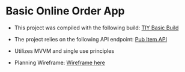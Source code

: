 # Basic Online Order App
- This project was compiled with the following build: [TIY Basic Build](https://github.com/TIY-Austin-Front-End-Engineering/spa-scaffold)

- The project relies on the following API endpoint: [Pub Item API](https://tiy-austin-front-end-engineering.github.io/restaurantApi/pub.json)

- Utilizes MVVM and single use principles

- Planning Wireframe: [Wireframe here](https://github.com/misterussell/orderApp/blob/master/order_wireframe.jpg)
